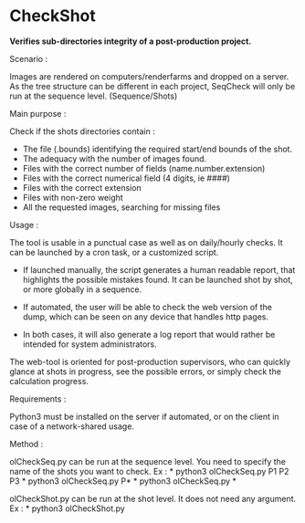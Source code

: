 # CheckShot
**Verifies sub-directories integrity of a post-production project.**

Scenario :

  Images are rendered on computers/renderfarms and dropped on a server.
  As the tree structure can be different in each project, SeqCheck
  will only be run at the sequence level. (Sequence/Shots)

Main purpose : 

  Check if the shots directories contain :
- The file (.bounds) identifying the required start/end bounds of the shot.
- The adequacy with the number of images found.
- Files with the correct number of fields (name.number.extension)
- Files with the correct numerical field (4 digits, ie ####)
- Files with the correct extension
- Files with non-zero weight
- All the requested images, searching for missing files

Usage :

  The tool is usable in a punctual case as well as on daily/hourly checks.
It can be launched by a cron task, or a customized script.

- If launched manually, the script generates a human readable report,
that highlights the possible mistakes found.
It can be launched shot by shot, or more globally in a sequence.

- If automated, the user will be able to check the web version
of the dump, which can be seen on any device that handles http pages.

- In both cases, it will also generate a log report that would rather
be intended for system administrators.

The web-tool is oriented for post-production supervisors, who can quickly
glance at shots in progress, see the possible errors, or simply check
the calculation progress.

Requirements :

  Python3 must be installed on the server if automated, 
  or on the client in case of a network-shared usage.

Method :

  olCheckSeq.py can be run at the sequence level.
  You need to specify the name of the shots you want to check.
  Ex :
       * python3 olCheckSeq.py P1 P2 P3
       * python3 olCheckSeq.py P*
       * python3 olCheckSeq.py *

  olCheckShot.py can be run at the shot level.
  It does not need any argument.
  Ex :
       * python3 olCheckShot.py
